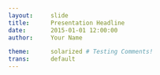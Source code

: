 ```yaml
---
layout:     slide
title:      Presentation Headline
date:       2015-01-01 12:00:00
author:     Your Name

theme:		solarized # Testing Comments!
trans:		default
---
```

<script type="text/template">  
#{{ page.title }}
##{{ page.author }}
###{{ page.date }}
<!-- Start Writing Below in Markdown -->



Leave 3 line space between content for horizontal slides.


Leave 2 line space between content for vertical slides.

<!-- End Here -->


#[Print]({{ site.url }}{{ site.baseurl }}{{ page.url }}/?print-pdf#)
#[Back](/../Project-Pages)
</script> 


